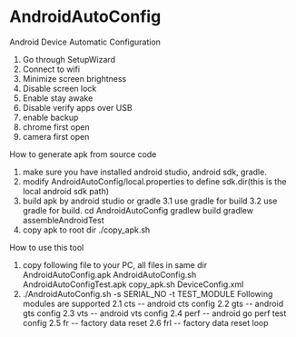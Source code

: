 # AndroidAutoConfig
Android Device Automatic Configuration
  1. Go through SetupWizard
  2. Connect to wifi
  3. Minimize screen brightness
  4. Disable screen lock
  5. Enable stay awake
  6. Disable verify apps over USB
  7. enable backup
  8. chrome first open
  9. camera first open

How to generate apk from source code
  1. make sure you have installed android studio, android sdk, gradle.
  2. modify AndroidAutoConfig/local.properties to define sdk.dir(this is the local android sdk path)
  3. build apk by android studio or gradle
    3.1 use gradle for build
    3.2 use gradle for build. 
        cd AndroidAutoConfig
        gradlew build
        gradlew assembleAndroidTest
  4. copy apk to root dir
        ./copy_apk.sh

How to use this tool
  1. copy following file to your PC, all files in same dir
     AndroidAutoConfig.apk  AndroidAutoConfig.sh  AndroidAutoConfigTest.apk  copy_apk.sh  DeviceConfig.xml
  2. ./AndroidAutoConfig.sh -s SERIAL_NO -t TEST_MODULE
     Following modules are supported
       2.1 cts  -- android cts config
       2.2 gts  -- android gts config
       2.3 vts  -- android vts config
       2.4 perf -- android go perf test config
       2.5 fr   -- factory data reset
       2.6 frl  -- factory data reset loop
